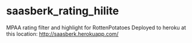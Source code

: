 saasberk_rating_hilite
======================

MPAA rating filter and highlight for RottenPotatoes
Deployed to heroku at this location:
http://saasberk.herokuapp.com/
